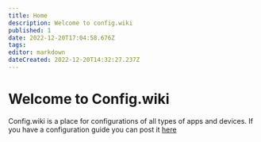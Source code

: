 ```yaml
---
title: Home
description: Welcome to config.wiki
published: 1
date: 2022-12-20T17:04:58.676Z
tags: 
editor: markdown
dateCreated: 2022-12-20T14:32:27.237Z
---
```


# Welcome to Config.wiki
Config.wiki is a place for configurations of all types of apps and devices. If you have a configuration guide you can post it [here](/home)